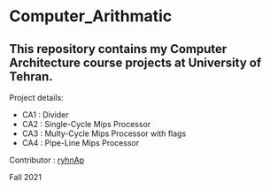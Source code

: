 # Computer_Arithmatic
This repository contains my Computer Architecture course projects at University of Tehran.
----
Project details:

- CA1 : Divider
- CA2 : Single-Cycle Mips Processor
- CA3 : Multy-Cycle Mips Processor with flags
- CA4 : Pipe-Line Mips Processor

 Contributor : [ryhnAp](https://github.com/ryhnAp)

 Fall 2021

